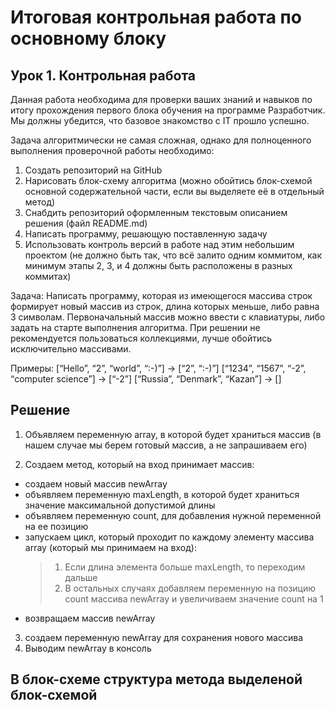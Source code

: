 # Итоговая контрольная работа по основному блоку
## Урок 1. Контрольная работа
Данная работа необходима для проверки ваших знаний и навыков по итогу прохождения первого блока обучения на программе Разработчик. Мы должны убедится, что базовое знакомство с IT прошло успешно.

Задача алгоритмически не самая сложная, однако для полноценного выполнения проверочной работы необходимо:

1. Создать репозиторий на GitHub
2. Нарисовать блок-схему алгоритма (можно обойтись блок-схемой основной содержательной части, если вы выделяете её в отдельный метод)
3. Снабдить репозиторий оформленным текстовым описанием решения (файл README.md)
4. Написать программу, решающую поставленную задачу
5. Использовать контроль версий в работе над этим небольшим проектом (не должно быть так, что всё залито одним коммитом, как минимум этапы 2, 3, и 4 должны быть расположены в разных коммитах)

Задача: Написать программу, которая из имеющегося массива строк формирует новый массив из строк, длина которых меньше, либо равна 3 символам. Первоначальный массив можно ввести с клавиатуры, либо задать на старте выполнения алгоритма. При решении не рекомендуется пользоваться коллекциями, лучше обойтись исключительно массивами.

Примеры:
[“Hello”, “2”, “world”, “:-)”] → [“2”, “:-)”]
[“1234”, “1567”, “-2”, “computer science”] → [“-2”]
[“Russia”, “Denmark”, “Kazan”] → []

## Решение

1. Объявляем переменную array, в которой будет храниться массив (в нашем случае мы берем готовый массив, а не запрашиваем его)

2. Создаем метод, который на вход принимает массив:
 - создаем новый массив newArray
 - объявляем переменную maxLength, в которой будет храниться значение максимальной допустимой длины
 - объявляем переменную count, для добавления нужной переменной на ее позицию
 - запускаем цикл, который проходит по каждому элементу массива array (который мы принимаем на вход): 
    >1. Если длина элемента больше maxLength, то переходим дальше
    >2. В остальных случаях добавляем переменную на позицию count массива newArray и увеличиваем значение count на 1
- возвращаем массив newArray

3. создаем переменную newArray для сохранения нового массива
4. Выводим newArray в консоль

## В блок-схеме структура метода выделеной блок-схемой